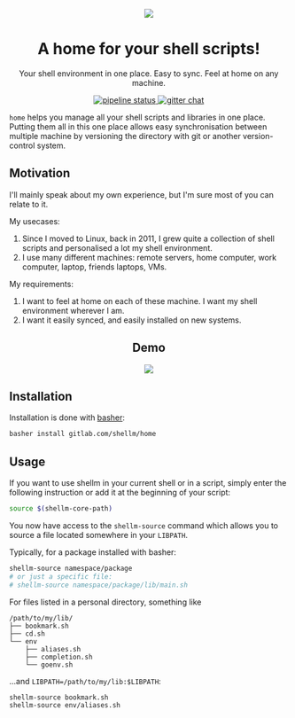 <p align="center">
  <img src="https://gl.githack.com/shellm/home/raw/master/logo.png">
</p>

<h1 align="center">A home for your shell scripts!</h1>

<p align="center">Your shell environment in one place. Easy to sync. Feel at home on any machine.</p>

<p align="center">
  <a href="https://gitlab.com/shellm/home/commits/master">
    <img alt="pipeline status" src="https://gitlab.com/shellm/home/badges/master/pipeline.svg" />
  </a>
  <!--<a href="https://gitlab.com/shellm/home/commits/master">
    <img alt="coverage report" src="https://gitlab.com/shellm/home/badges/master/coverage.svg" />
  </a>-->
  <a href="https://gitter.im/shellm/home">
    <img alt="gitter chat" src="https://badges.gitter.im/shellm/home.svg" />
  </a>
</p>

`home` helps you manage all your shell scripts and libraries in one place.
Putting them all in this one place allows easy synchronisation
between multiple machine by versioning the directory
with git or another version-control system.

## Motivation
I'll mainly speak about my own experience,
but I'm sure most of you can relate to it.

My usecases:

1. Since I moved to Linux, back in 2011,
   I grew quite a collection of shell scripts
   and personalised a lot my shell environment.
2. I use many different machines: remote servers, home computer,
   work computer, laptop, friends laptops, VMs.

My requirements:

1. I want to feel at home on each of these machine. I want my shell environment wherever I am.
2. I want it easily synced, and easily installed on new systems.

<h2 align="center">Demo</h2>
<p align="center"><img src="https://gl.githack.com/shellm/home/raw/master/demo/demo.svg"></p>

## Installation
Installation is done with [basher](https://github.com/basherpm/basher):

```bash
basher install gitlab.com/shellm/home
```

## Usage
If you want to use shellm in your current shell or in a script,
simply enter the following instruction
or add it at the beginning of your script:

```bash
source $(shellm-core-path)
```

You now have access to the `shellm-source` command
which allows you to source a file located somewhere in your `LIBPATH`.

Typically, for a package installed with basher:
```bash
shellm-source namespace/package
# or just a specific file:
# shellm-source namespace/package/lib/main.sh
```

For files listed in a personal directory, something like
```
/path/to/my/lib/
├── bookmark.sh
├── cd.sh
└── env
    ├── aliases.sh
    ├── completion.sh
    └── goenv.sh
```

...and `LIBPATH=/path/to/my/lib:$LIBPATH`:

```bash
shellm-source bookmark.sh
shellm-source env/aliases.sh
```
